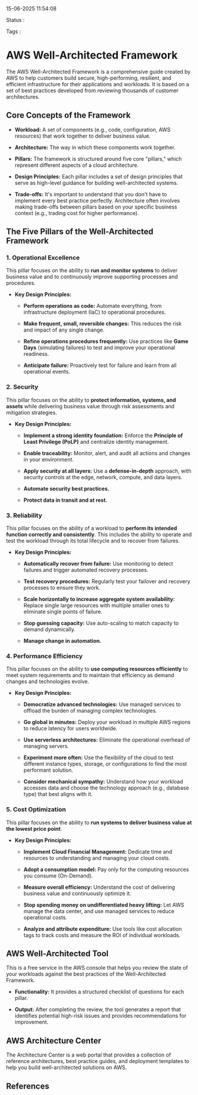 15-06-2025 11:54:08

Status :

Tags :

# AWS Well-Architected Framework

The AWS Well-Architected Framework is a comprehensive guide created by AWS to help customers build secure, high-performing, resilient, and efficient infrastructure for their applications and workloads. It is based on a set of best practices developed from reviewing thousands of customer architectures.

## Core Concepts of the Framework

- **Workload:** A set of components (e.g., code, configuration, AWS resources) that work together to deliver business value.
    
- **Architecture:** The way in which these components work together.
    
- **Pillars:** The framework is structured around five core "pillars," which represent different aspects of a cloud architecture.
    
- **Design Principles:** Each pillar includes a set of design principles that serve as high-level guidance for building well-architected systems.
    
- **Trade-offs:** It's important to understand that you don't have to implement every best practice perfectly. Architecture often involves making trade-offs between pillars based on your specific business context (e.g., trading cost for higher performance).
    

## The Five Pillars of the Well-Architected Framework

### 1. Operational Excellence

This pillar focuses on the ability to **run and monitor systems** to deliver business value and to continuously improve supporting processes and procedures.

- **Key Design Principles:**
    
    - **Perform operations as code:** Automate everything, from infrastructure deployment (IaC) to operational procedures.
        
    - **Make frequent, small, reversible changes:** This reduces the risk and impact of any single change.
        
    - **Refine operations procedures frequently:** Use practices like **Game Days** (simulating failures) to test and improve your operational readiness.
        
    - **Anticipate failure:** Proactively test for failure and learn from all operational events.
        

### 2. Security

This pillar focuses on the ability to **protect information, systems, and assets** while delivering business value through risk assessments and mitigation strategies.

- **Key Design Principles:**
    
    - **Implement a strong identity foundation:** Enforce the **Principle of Least Privilege (PoLP)** and centralize identity management.
        
    - **Enable traceability:** Monitor, alert, and audit all actions and changes in your environment.
        
    - **Apply security at all layers:** Use a **defense-in-depth** approach, with security controls at the edge, network, compute, and data layers.
        
    - **Automate security best practices.**
        
    - **Protect data in transit and at rest.**
        

### 3. Reliability

This pillar focuses on the ability of a workload to **perform its intended function correctly and consistently**. This includes the ability to operate and test the workload through its total lifecycle and to recover from failures.

- **Key Design Principles:**
    
    - **Automatically recover from failure:** Use monitoring to detect failures and trigger automated recovery processes.
        
    - **Test recovery procedures:** Regularly test your failover and recovery processes to ensure they work.
        
    - **Scale horizontally to increase aggregate system availability:** Replace single large resources with multiple smaller ones to eliminate single points of failure.
        
    - **Stop guessing capacity:** Use auto-scaling to match capacity to demand dynamically.
        
    - **Manage change in automation.**
        

### 4. Performance Efficiency

This pillar focuses on the ability to **use computing resources efficiently** to meet system requirements and to maintain that efficiency as demand changes and technologies evolve.

- **Key Design Principles:**
    
    - **Democratize advanced technologies:** Use managed services to offload the burden of managing complex technologies.
        
    - **Go global in minutes:** Deploy your workload in multiple AWS regions to reduce latency for users worldwide.
        
    - **Use serverless architectures:** Eliminate the operational overhead of managing servers.
        
    - **Experiment more often:** Use the flexibility of the cloud to test different instance types, storage, or configurations to find the most performant solution.
        
    - **Consider mechanical sympathy:** Understand how your workload accesses data and choose the technology approach (e.g., database type) that best aligns with it.
        

### 5. Cost Optimization

This pillar focuses on the ability to **run systems to deliver business value at the lowest price point**.

- **Key Design Principles:**
    
    - **Implement Cloud Financial Management:** Dedicate time and resources to understanding and managing your cloud costs.
        
    - **Adopt a consumption model:** Pay only for the computing resources you consume (On-Demand).
        
    - **Measure overall efficiency:** Understand the cost of delivering business value and continuously optimize it.
        
    - **Stop spending money on undifferentiated heavy lifting:** Let AWS manage the data center, and use managed services to reduce operational costs.
        
    - **Analyze and attribute expenditure:** Use tools like cost allocation tags to track costs and measure the ROI of individual workloads.
        

## AWS Well-Architected Tool

This is a free service in the AWS console that helps you review the state of your workloads against the best practices of the Well-Architected Framework.

- **Functionality:** It provides a structured checklist of questions for each pillar.
    
- **Output:** After completing the review, the tool generates a report that identifies potential high-risk issues and provides recommendations for improvement.
    

## AWS Architecture Center

The Architecture Center is a web portal that provides a collection of reference architectures, best practice guides, and deployment templates to help you build well-architected solutions on AWS.


## References


